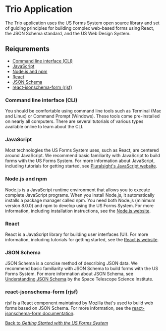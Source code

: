 # Trio Application
The Trio application uses the US Forms System open source library and set of guiding principles for building complex web-based forms using React, the JSON Schema standard, and the US Web Design System.
## Reiqurements

- [Command line interface (CLI)](#command-line-interface-cli)
- [JavaScript](#javascript)
- [Node.js and npm](#nodejs-and-npm)
- [React](#react)
- [JSON Schema](#json-schema)
- [react-jsonschema-form (rjsf)](#react-jsonschema-form-rjsf)

### Command line interface (CLI)

You should be comfortable using command line tools such as Terminal (Mac and Linux) or Command Prompt (Windows). These tools come pre-installed on nearly all computers. There are several tutorials of various types available online to learn about the CLI.

### JavaScript

Most technologies the US Forms System uses, such as React, are centered around JavaScript. We recommend basic familiarity with JavaScript to build forms with the US Forms System. For more information about JavaScript, including tutorials for getting started, see [Pluralsight's JavaScript website](https://www.javascript.com/).

### Node.js and npm

Node.js is a JavaScript runtime environment that allows you to execute complete JavaScript programs. When you install Node.js, it automatically installs a package manager called npm. You need both Node.js (minimum version 8.0.0) and npm to develop using the US Forms System. For more information, including installation instructions, see the [Node.js website](https://nodejs.org).

### React

React is a JavaScript library for building user interfaces (UI). For more information, including tutorials for getting started, see the [React.js website](https://reactjs.org/).

### JSON Schema

JSON Schema is a concise method of describing JSON data. We recommend basic familiarity with JSON Schema to build forms with the US Forms System. For more information about JSON Schema, see [Understanding JSON Schema](https://spacetelescope.github.io/understanding-json-schema/) by the Space Telescope Science Institute.

### react-jsonschema-form (rjsf)

rjsf is a React component maintained by Mozilla that's used to build web forms based on JSON Schema. For more information, see the [react-jsonschema-form documentation](https://github.com/mozilla-services/react-jsonschema-form#react-jsonschema-form).

[Back to *Getting Started with the US Forms System*](./README.md)

